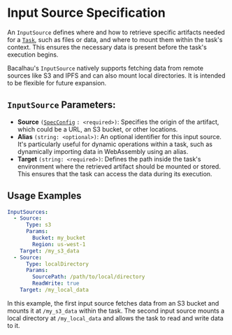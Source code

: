 # Input Source Specification

An `InputSource` defines where and how to retrieve specific artifacts needed for a [`Task`](./), such as files or data, and where to mount them within the task's context. This ensures the necessary data is present before the task's execution begins.

Bacalhau's `InputSource` natively supports fetching data from remote sources like S3 and IPFS and can also mount local directories. It is intended to be flexible for future expansion.

## `InputSource` Parameters:

* **Source** `(`[`SpecConfig`](broken-reference) `: <required>)`: Specifies the origin of the artifact, which could be a URL, an S3 bucket, or other locations.
* **Alias** `(string: <optional>)`: An optional identifier for this input source. It's particularly useful for dynamic operations within a task, such as dynamically importing data in WebAssembly using an alias.
* **Target** `(string: <required>)`: Defines the path inside the task's environment where the retrieved artifact should be mounted or stored. This ensures that the task can access the data during its execution.

## Usage Examples

```YAML
InputSources:
  - Source:
      Type: s3
      Params:
        Bucket: my_bucket
        Region: us-west-1
    Target: /my_s3_data
  - Source:
      Type: localDirectory
      Params:
        SourcePath: /path/to/local/directory
        ReadWrite: true
    Target: /my_local_data
```

In this example, the first input source fetches data from an S3 bucket and mounts it at `/my_s3_data` within the task. The second input source mounts a local directory at `/my_local_data` and allows the task to read and write data to it.
